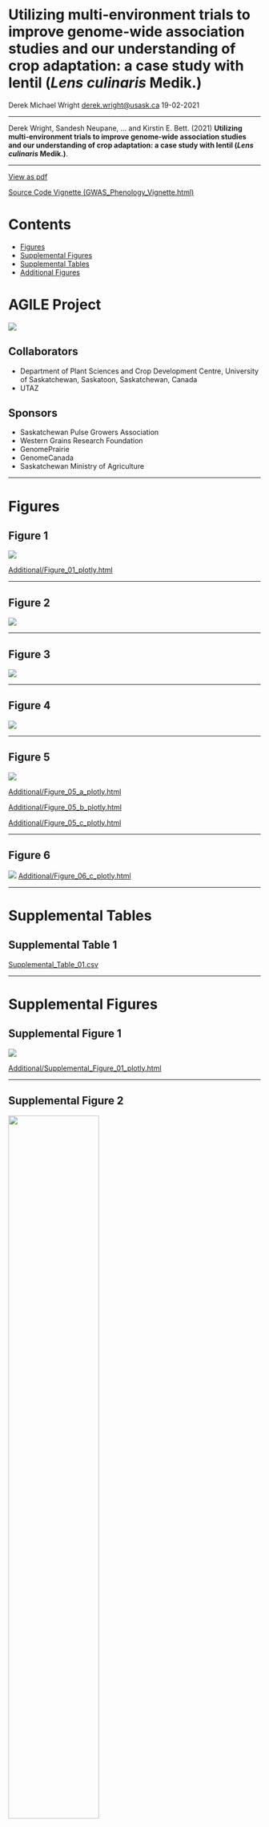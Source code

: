 Utilizing multi-environment trials to improve genome-wide association
studies and our understanding of crop adaptation: a case study with
lentil (*Lens culinaris* Medik.)
================
Derek Michael Wright <derek.wright@usask.ca>
19-02-2021

------------------------------------------------------------------------

Derek Wright, Sandesh Neupane, … and Kirstin E. Bett. (2021) **Utilizing
multi-environment trials to improve genome-wide association studies and
our understanding of crop adaptation: a case study with lentil (*Lens
culinaris* Medik.)**.

------------------------------------------------------------------------

[View as
pdf](https://github.com/derekmichaelwright/AGILE_LDP_GWAS_Phenology/raw/master/README.pdf)

[Source Code Vignette
(GWAS\_Phenology\_Vignette.html)](https://derekmichaelwright.github.io/AGILE_LDP_GWAS_Phenology/GWAS_Phenology_Vignette.html)

# Contents

-   [Figures](#figures)
-   [Supplemental Figures](#supplemental-figures)
-   [Supplemental Tables](#supplemental-tables)
-   [Additional Figures](#additional-figures)

# AGILE Project

![](Additional/img_Agile.png)

## Collaborators

-   Department of Plant Sciences and Crop Development Centre, University
    of Saskatchewan, Saskatoon, Saskatchewan, Canada
-   UTAZ

## Sponsors

-   Saskatchewan Pulse Growers Association
-   Western Grains Research Foundation
-   GenomePrairie
-   GenomeCanada
-   Saskatchewan Ministry of Agriculture

------------------------------------------------------------------------

# Figures

## Figure 1

![](Figure_01.png)

[Additional/Figure\_01\_plotly.html](https://derekmichaelwright.github.io/AGILE_LDP_GWAS_Phenology/Additional/Figure_01_plotly.html)

------------------------------------------------------------------------

## Figure 2

![](Figure_02.png)

------------------------------------------------------------------------

## Figure 3

![](Figure_03.png)

------------------------------------------------------------------------

## Figure 4

![](Figure_04.png)

------------------------------------------------------------------------

## Figure 5

![](Figure_05.png)

[Additional/Figure\_05\_a\_plotly.html](https://derekmichaelwright.github.io/AGILE_LDP_GWAS_Phenology/Additional/Figure_05_a_plotly.html)

[Additional/Figure\_05\_b\_plotly.html](https://derekmichaelwright.github.io/AGILE_LDP_GWAS_Phenology/Additional/Figure_05_b_plotly.html)

[Additional/Figure\_05\_c\_plotly.html](https://derekmichaelwright.github.io/AGILE_LDP_GWAS_Phenology/Additional/Figure_05_c_plotly.html)

------------------------------------------------------------------------

## Figure 6

![](Figure_06.png)
[Additional/Figure\_06\_c\_plotly.html](https://derekmichaelwright.github.io/AGILE_LDP_GWAS_Phenology/Additional/Figure_06_c_plotly.html)

------------------------------------------------------------------------

# Supplemental Tables

## Supplemental Table 1

[Supplemental\_Table\_01.csv](https://github.com/derekmichaelwright/AGILE_LDP_GWAS_Phenology/blob/master/Supplemental_Table_01.csv)

------------------------------------------------------------------------

# Supplemental Figures

## Supplemental Figure 1

![](Supplemental_Figure_01.png)

[Additional/Supplemental\_Figure\_01\_plotly.html](https://derekmichaelwright.github.io/AGILE_LDP_GWAS_Phenology/Additional/Supplemental_Figure_01_plotly.html)

------------------------------------------------------------------------

## Supplemental Figure 2

<img src="Supplemental_Figure_02.png" style="width:60.0%" />

------------------------------------------------------------------------

## Supplemental Figure 3

<img src="Supplemental_Figure_03.png" style="width:60.0%" />

------------------------------------------------------------------------

# Additional Figures

## Phenotype Data

<img src="Additional/myYs.png" style="width:90.0%" />

------------------------------------------------------------------------

## Grouped Manhattan Plots

### DTF Temperate

![](Additional/Man_Grouped/Man_DTF_Temperate.png)

------------------------------------------------------------------------

### DTF South Asia

![](Additional/Man_Grouped/Man_DTF_SouthAsia.png)

------------------------------------------------------------------------

### DTF Mediterranean

![](Additional/Man_Grouped/Man_DTF_Mediterranean.png)

------------------------------------------------------------------------

### *Tf* and *Tc*

![](Additional/Man_Grouped/Man_Tf_Tb.png)

------------------------------------------------------------------------

### *Pf* and *Pc*

![](Additional/Man_Grouped/Man_Pf_Pc.png)

------------------------------------------------------------------------

### PCA + abc Coefficients

![](Additional/Man_Grouped/Man_PCA_abc.png)

------------------------------------------------------------------------

## Facetted & Multi-Modeled Manhattan Plots

![](Additional/Man_Facet/ManQQ_Su18_DTF.png)

![](Additional/Man_Multi/ManQQ_Su18_DTF.png)

------------------------------------------------------------------------

![](Additional/Man_Facet/ManQQ_Su18_DTM.png)

![](Additional/Man_Multi/ManQQ_Su18_DTM.png)

------------------------------------------------------------------------
